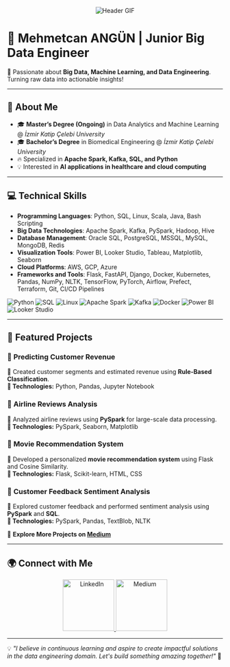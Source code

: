 <p align="center">
  <img src="https://media3.giphy.com/media/bGgsc5mWoryfgKBx1u/giphy.gif" alt="Header GIF">
</p>

# 🌟 Mehmetcan ANGÜN | Junior Big Data Engineer  
🚀 Passionate about **Big Data, Machine Learning, and Data Engineering**. Turning raw data into actionable insights!  

---

## 📌 About Me
- 🎓 **Master’s Degree (Ongoing)** in Data Analytics and Machine Learning @ *İzmir Katip Çelebi University*
- 🎓 **Bachelor’s Degree** in Biomedical Engineering @ *İzmir Katip Çelebi University*
- 🔥 Specialized in **Apache Spark, Kafka, SQL, and Python**
- 💡 Interested in **AI applications in healthcare and cloud computing**

---

## 💻 Technical Skills

- **Programming Languages**: Python, SQL, Linux, Scala, Java, Bash Scripting
- **Big Data Technologies**: Apache Spark, Kafka, PySpark, Hadoop, Hive
- **Database Management**: Oracle SQL, PostgreSQL, MSSQL, MySQL, MongoDB, Redis
- **Visualization Tools**: Power BI, Looker Studio, Tableau, Matplotlib, Seaborn
- **Cloud Platforms**: AWS, GCP, Azure
- **Frameworks and Tools**: Flask, FastAPI, Django, Docker, Kubernetes, Pandas, NumPy, NLTK, TensorFlow, PyTorch, Airflow, Prefect, Terraform, Git, CI/CD Pipelines

![Python](https://img.shields.io/badge/Python-3776AB?style=for-the-badge&logo=python&logoColor=white) 
![SQL](https://img.shields.io/badge/SQL-4479A1?style=for-the-badge&logo=postgresql&logoColor=white)
![Linux](https://img.shields.io/badge/Linux-FCC624?style=for-the-badge&logo=linux&logoColor=black)
![Apache Spark](https://img.shields.io/badge/Apache%20Spark-FDB813?style=for-the-badge&logo=apachespark&logoColor=black)
![Kafka](https://img.shields.io/badge/Apache%20Kafka-231F20?style=for-the-badge&logo=apachekafka&logoColor=white)
![Docker](https://img.shields.io/badge/Docker-2496ED?style=for-the-badge&logo=docker&logoColor=white)
![Power BI](https://img.shields.io/badge/Power%20BI-F2C811?style=for-the-badge&logo=powerbi&logoColor=black)
![Looker Studio](https://img.shields.io/badge/Looker%20Studio-4285F4?style=for-the-badge&logo=looker&logoColor=white)

---

## 🚀 Featured Projects

### 🎯 **Predicting Customer Revenue**
📌 Created customer segments and estimated revenue using **Rule-Based Classification**.  
**🔹 Technologies:** Python, Pandas, Jupyter Notebook  

### 🎯 **Airline Reviews Analysis**
📌 Analyzed airline reviews using **PySpark** for large-scale data processing.  
**🔹 Technologies:** PySpark, Seaborn, Matplotlib  

### 🎯 **Movie Recommendation System**
📌 Developed a personalized **movie recommendation system** using Flask and Cosine Similarity.  
**🔹 Technologies:** Flask, Scikit-learn, HTML, CSS  

### 🎯 **Customer Feedback Sentiment Analysis**
📌 Explored customer feedback and performed sentiment analysis using **PySpark** and **SQL**.  
**🔹 Technologies:** PySpark, Pandas, TextBlob, NLTK  

🔗 **Explore More Projects on [Medium](https://medium.com/@Mehmtcnangn)**

---

## 🌍 Connect with Me

<p align="center">
  <a href="https://www.linkedin.com/in/mehmetcan-angün-28353406-ma">
    <img src="https://media1.giphy.com/media/CCPw50IMVRu0DVwd0A/giphy.gif" width="120px" alt="LinkedIn">
  </a>
  <a href="https://medium.com/@Mehmtcnangn">
    <img src="https://media3.giphy.com/media/Wq8i42KPEkv73G9Y4p/giphy.gif" width="120px" alt="Medium">
  </a>
</p>

---

💡 *"I believe in continuous learning and aspire to create impactful solutions in the data engineering domain. Let's build something amazing together!"* 🚀
